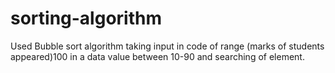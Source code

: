 # sorting-algorithm
  Used Bubble sort algorithm taking input in code of range (marks of students appeared)100 in a data value between 10-90 and searching of element.
